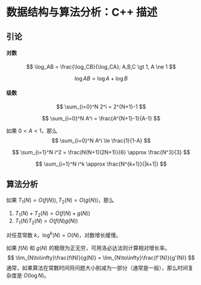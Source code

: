 # 数据结构与算法分析：C++ 描述

## 引论

#### 对数

$$
\log_AB = \frac{\log_CB}{\log_CA}; A,B,C \gt 1, A \ne 1
$$

$$
\log AB = \log A + \log B
$$

#### 级数

$$
\sum_{i=0}^N 2^i = 2^{N+1}-1
$$

$$
\sum_{i=0}^N A^i = \frac{A^{N+1}-1}{A-1}
$$

如果 $0 \lt A \lt 1$，那么
$$
\sum_{i=0}^N A^i \le \frac{1}{1-A}
$$

$$
\sum_{i=1}^N i^2 = \frac{N(N+1)(2N+1)}{6} \approx \frac{N^3}{3}
$$

$$
\sum_{i=1}^N i^k \approx \frac{N^{k+1}}{|k+1|}
$$

## 算法分析

如果 $T_1(N) = O(f(N)), T_2(N) = O(g(N))$，那么

1. $T_1(N) + T_2(N) = O(f(N) + g(N))$
2. $T_1(N)T_2(N) = O(f(N) g(N))$

对任意常数 $k$，$\log^k(N) = O(N)$，对数增长缓慢。

如果 $f(N)$ 和 $g(N)$ 的极限为正无穷，可用洛必达法则计算相对增长率。
$$
\lim_{N\to\infty}\frac{f(N)}{g(N)} = \lim_{N\to\infty}\frac{f'(N)}{g'(N)}
$$
通常，如果算法在常数时间将问题大小削减为一部分（通常是一般），那么时间复杂度是 $O(\log N)$。


